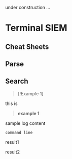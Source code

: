under construction ...

# **Terminal SIEM**

## **Cheat Sheets**

## Parse

## Search

> [!Example 1]

this is 

> **example 1**

sample log content

``` 
command line
```

result1

result2

